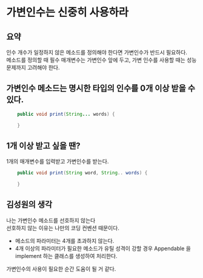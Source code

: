 # 가변인수는 신중히 사용하라

## 요약
인수 개수가 일정하지 않은 메소드를 정의해야 한다면 가변인수가 반드시 필요하다.<br>
메소드를 정의할 때 필수 매개변수는 가변인수 앞에 두고, 가변 인수를 사용할 때는 성능 문제까지 고려해야 한다. <br>

## 가변인수 메소드는 명시한 타입의 인수를 0개 이상 받을 수 있다. 
```java
    public void print(String... words) {
        
    }
```

## 1개 이상 받고 싶을 땐?
1개의 매개변수를 입력받고 가변인수를 받는다.
```java
    public void print(String word, String.. words) {
    
    }
```

## 김성원의 생각
나는 가변인수 메소드를 선호하지 않는다 <br>
선호하지 않는 이유는 나만의 코딩 컨벤션 때문이다. <br>
* 메소드의 파라미터는 4개를 초과하지 않는다.
* 4개 이상의 파라미터가 필요한 메소드가 유틸 성격이 강할 경우 Appendable 을 implement 하는 클래스를 생성하여 처리한다. <br>

가변인수의 사용이 필요한 순간 도움이 될 거 같다.